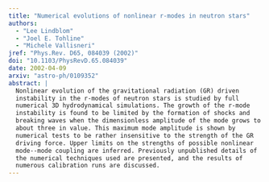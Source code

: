 ```yaml
---
title: "Numerical evolutions of nonlinear r-modes in neutron stars"
authors:
  - "Lee Lindblom"
  - "Joel E. Tohline"
  - "Michele Vallisneri"
jref: "Phys.Rev. D65, 084039 (2002)"
doi: "10.1103/PhysRevD.65.084039"
date: 2002-04-09
arxiv: "astro-ph/0109352"
abstract: |
  Nonlinear evolution of the gravitational radiation (GR) driven
  instability in the r-modes of neutron stars is studied by full
  numerical 3D hydrodynamical simulations. The growth of the r-mode
  instability is found to be limited by the formation of shocks and
  breaking waves when the dimensionless amplitude of the mode grows to
  about three in value. This maximum mode amplitude is shown by
  numerical tests to be rather insensitive to the strength of the GR
  driving force. Upper limits on the strengths of possible nonlinear
  mode--mode coupling are inferred. Previously unpublished details of
  the numerical techniques used are presented, and the results of
  numerous calibration runs are discussed.
---
```

